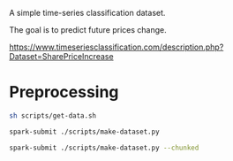 A simple time-series classification dataset.

The goal is to predict future prices change.

https://www.timeseriesclassification.com/description.php?Dataset=SharePriceIncrease

# Preprocessing
```bash
sh scripts/get-data.sh

spark-submit ./scripts/make-dataset.py

spark-submit ./scripts/make-dataset.py --chunked
```

